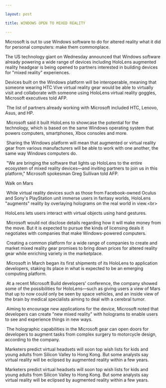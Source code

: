 ```yaml
---

layout: post

title: WINDOWS OPEN TO MIXED REALITY

---
```


Microsoft is out to use Windows software to do for altered reality what it did for personal computers: make them commonplace.

The US technology giant on Wednesday announced that Windows software already powering a wide range of devices including HoloLens augmented reality headgear is being opened to partners interested in building devices for "mixed reality" experiences.

Devices built on the Windows platform will be interoperable, meaning that someone wearing HTC Vive virtual reality gear would be able to virtually visit and collaborate with someone using HoloLens virtual reality goggles, Microsoft executives told AFP.

 The list of partners already working with Microsoft included HTC, Lenovo, Asus, and HP.

 Microsoft said it built HoloLens to showcase the potential for the technology, which is based on the same Windows operating system that powers computers, smartphones, Xbox consoles and more.

 Sharing the Windows platform will mean that augmented or virtual reality gear from various manufacturers will be able to work with one another, the same way Windows computers do.

 "We are bringing the software that lights up HoloLens to the entire ecosystem of mixed reality devices—and inviting partners to join us in this platform," Microsoft spokesman Greg Sullivan told AFP.

Walk on Mars

 While virtual reality devices such as those from Facebook-owned Oculus and Sony's PlayStation unit immerse users in fantasy worlds, HoloLens "augments" reality by overlaying holograms on the real world in view.&lt;br&gt;

HoloLens lets users interact with virtual objects using hand gestures.

 Microsoft would not disclose details regarding how it will make money from the move. But it is expected to pursue the kinds of licensing deals it negotiates with companies that make Windows-powered computers.

 Creating a common platform for a wide range of companies to create and market mixed reality gear promises to bring down prices for altered reality gear while enriching variety in the marketplace.

 Microsoft in March began its first shipments of its HoloLens to application developers, staking its place in what is expected to be an emerging computing platform.

 At a recent Microsoft Build developers' conference, the company showed some of the possibilities for HoloLens—such as giving users a view of Mars that up to now could only be seen by space vehicles, and an inside view of the brain by medical specialists aiming to deal with a cerebral tumor.

 Aiming to encourage new applications for the device, Microsoft noted that developers can create "new mixed reality" with holograms to enable users to see and experience things in new ways.

 The holographic capabilities in the Microsoft gear can open doors for developers to augment tasks from complex surgery to motorcycle design, according to the company.

Marketers predict virtual headsets will soon top wish lists for kids and young adults from Silicon Valley to Hong Kong. But some analysts say virtual reality will be eclipsed by augmented reality within a few years.

Marketers predict virtual headsets will soon top wish lists for kids and young adults from Silicon Valley to Hong Kong. But some analysts say virtual reality will be eclipsed by augmented reality within a few years.
